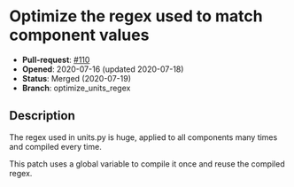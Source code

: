 # Optimize the regex used to match component values

- **Pull-request**: [#110](https://github.com/SchrodingersGat/KiBoM/pull/110)
- **Opened**: 2020-07-16 (updated 2020-07-18)
- **Status**: Merged (2020-07-19)
- **Branch**: optimize_units_regex

## Description

The regex used in units.py is huge, applied to all components many
times and compiled every time.

This patch uses a global variable to compile it once and reuse the
compiled regex.

